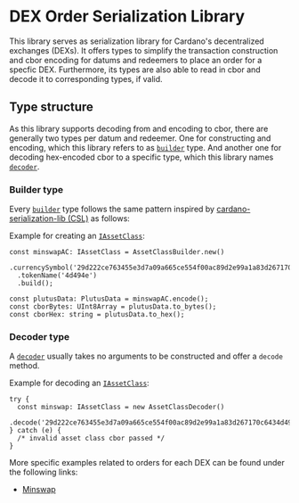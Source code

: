 # DEX Order Serialization Library

This library serves as serialization library for Cardano's decentralized exchanges (DEXs).
It offers types to simplify the transaction construction and cbor encoding for datums and redeemers to place an order for a specfic DEX.
Furthermore, its types are also able to read in cbor and decode it to corresponding types, if valid.

## Type structure

As this library supports decoding from and encoding to cbor, there are generally two types per datum and redeemer.
One for constructing and encoding, which this library refers to as [`builder`](./src/utils/types.ts#L18-23) type. And another one for decoding hex-encoded cbor to a specific type, which this library names [`decoder`](./src/utils/types.ts#L10-16).

### Builder type

Every [`builder`](./src/utils/types.ts#L18-23) type follows the same pattern inspired by [cardano-serialization-lib (CSL)](https://github.com/Emurgo/cardano-serialization-lib) as follows:

Example for creating an [`IAssetClass`](./src/utils/types.ts#L27-L32):

```
const minswapAC: IAssetClass = AssetClassBuilder.new()
  .currencySymbol('29d222ce763455e3d7a09a665ce554f00ac89d2e99a1a83d267170c6')
  .tokenName('4d494e')
  .build();

const plutusData: PlutusData = minswapAC.encode();
const cborBytes: UInt8Array = plutusData.to_bytes();
const cborHex: string = plutusData.to_hex();
```

### Decoder type

A [`decoder`](./src/utils/types.ts#L10-16) usually takes no arguments to be constructed and offer a `decode` method.

Example for decoding an [`IAssetClass`](./src/utils/types.ts#L27-L32):

```
try {
  const minswap: IAssetClass = new AssetClassDecoder()
    .decode('29d222ce763455e3d7a09a665ce554f00ac89d2e99a1a83d267170c6434d494e');
} catch (e) {
  /* invalid asset class cbor passed */
}
```

More specific examples related to orders for each DEX can be found under the following links:

- [Minswap](./src/minswap/README.md)
